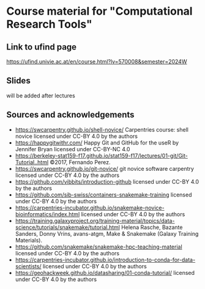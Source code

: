 # Course material for "Computational Research Tools"

## Link to ufind page

https://ufind.univie.ac.at/en/course.html?lv=570008&semester=2024W

## Slides

will be added after lectures

## Sources and acknowledgements

- https://swcarpentry.github.io/shell-novice/ Carpentries course: shell novice licensed under CC-BY 4.0 by the authors
- https://happygitwithr.com/  Happy Git and GitHub for the useR by Jennifer Bryan  licensed under CC-BY-NC 4.0
- https://berkeley-stat159-f17.github.io/stat159-f17/lectures/01-git/Git-Tutorial..html  ©2017, Fernando Perez.
- https://swcarpentry.github.io/git-novice/ git novice software carpentry licensed under CC-BY 4.0 by the authors
- https://github.com/vibbits/introduction-github  licensed under CC-BY 4.0 by the authors
- https://github.com/sib-swiss/containers-snakemake-training licensed under CC-BY 4.0 by the authors
- https://carpentries-incubator.github.io/snakemake-novice-bioinformatics/index.html licensed under CC-BY 4.0 by the authors
- https://training.galaxyproject.org/training-material/topics/data-science/tutorials/snakemake/tutorial.html Helena Rasche, Bazante Sanders, Donny Vrins, avans-atgm, Make & Snakemake (Galaxy Training Materials).
- https://github.com/snakemake/snakemake-hpc-teaching-material licensed under CC-BY 4.0 by the authors
- https://carpentries-incubator.github.io/introduction-to-conda-for-data-scientists/ licensed under CC-BY 4.0 by the authors
- https://geohackweek.github.io/datasharing/01-conda-tutorial/ licensed under CC-BY 4.0 by the authors

